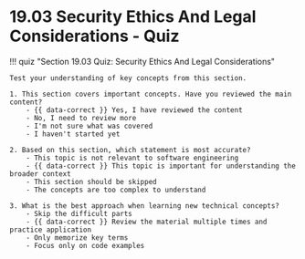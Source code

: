 # 19.03 Security Ethics And Legal Considerations - Quiz

!!! quiz "Section 19.03 Quiz: Security Ethics And Legal Considerations"

    Test your understanding of key concepts from this section.

    1. This section covers important concepts. Have you reviewed the main content?
        - {{ data-correct }} Yes, I have reviewed the content
        - No, I need to review more
        - I'm not sure what was covered
        - I haven't started yet

    2. Based on this section, which statement is most accurate?
        - This topic is not relevant to software engineering
        - {{ data-correct }} This topic is important for understanding the broader context
        - This section should be skipped
        - The concepts are too complex to understand

    3. What is the best approach when learning new technical concepts?
        - Skip the difficult parts
        - {{ data-correct }} Review the material multiple times and practice application
        - Only memorize key terms
        - Focus only on code examples

